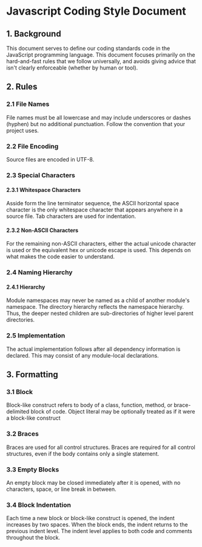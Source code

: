 # Javascript Coding Style Document

## 1. Background
This document serves to define our coding standards code in the JavaScript programming language. This document focuses primarily on the hard-and-fast rules that we follow universally, and avoids giving advice that isn't clearly enforceable (whether by human or tool).

## 2. Rules
### 2.1 File Names
File names must be all lowercase and may include underscores or dashes (hyphen) but no additional punctuation. Follow the convention that your project uses. 

### 2.2 File Encoding
Source files are encoded in UTF-8. 

### 2.3 Special Characters
#### 2.3.1 Whitespace Characters
Asside form the line terminator sequence, the ASCII horizontal space character is the only whitespace character that appears anywhere in a source file. Tab characters are used for indentation.
#### 2.3.2 Non-ASCII Characters
For the remaining non-ASCII characters, either the actual unicode character is used or the equivalent hex or unicode escape is used. This depends on what makes the code easier to understand. 

### 2.4 Naming Hierarchy
#### 2.4.1 Hierarchy
Module namespaces may never be named as a child of another module's namespace. The directory hierarchy reflects the namespace hierarchy. Thus, the deeper nested children are sub-directories of higher level parent directories.

### 2.5 Implementation
The actual implementation follows after all dependency information is declared. This may consist of any module-local declarations. 

## 3. Formatting
### 3.1 Block
Block-like construct refers to body of a class, function, method, or brace-delimited block of code. Object literal may be optionally treated as if it were a block-like construct
### 3.2 Braces
Braces are used for all control structures. Braces are required for all control structures, even if the body contains only a single statement.
### 3.3 Empty Blocks
An empty block may be closed immediately after it is opened, with no characters, space, or line break in between.
### 3.4 Block Indentation
Each time a new block or block-like construct is opened, the indent increases by two spaces. When the block ends, the indent returns to the previous indent level. The indent level applies to both code and comments throughout the block.

